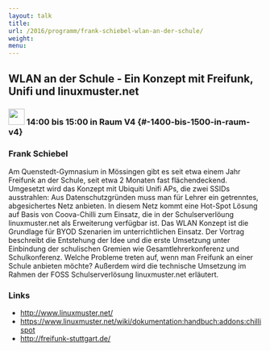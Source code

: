 ```yaml
---
layout: talk
title:
url: /2016/programm/frank-schiebel-wlan-an-der-schule/
weight:
menu:
---
```

## WLAN an der Schule - Ein Konzept mit Freifunk, Unifi und linuxmuster.net

### <img height = "32" src="../../../images/talk.svg"> 14:00 bis 15:00 in Raum V4 {#-1400-bis-1500-in-raum-v4}

### Frank Schiebel

Am Quenstedt-Gymnasium in Mössingen gibt es seit etwa einem Jahr Freifunk an der Schule, seit etwa 2 Monaten fast flächendeckend. Umgesetzt wird das Konzept mit Ubiquiti Unifi APs, die zwei SSIDs ausstrahlen: Aus Datenschutzgründen muss man für Lehrer ein getrenntes, abgesichertes Netz anbieten. In diesem Netz kommt eine Hot-Spot Lösung auf Basis von Coova-Chilli zum Einsatz, die in der Schulserverlöung linuxmuster.net als Erweiterung verfügbar ist.  Das WLAN Konzept ist die Grundlage für BYOD Szenarien im unterrichtlichen Einsatz. Der Vortrag beschreibt die Entstehung der Idee und die erste Umsetzung unter Einbindung der schulischen Gremien wie Gesamtlehrerkonferenz und Schulkonferenz.  Welche Probleme treten auf, wenn man Freifunk an einer Schule anbieten möchte?  Außerdem wird die technische Umsetzung im Rahmen der FOSS Schulserverlösung linuxmuster.net erläutert.

### Links

- <a href="http://www.linuxmuster.net/" target="_blank">http://www.linuxmuster.net/</a>
- <a href="https://www.linuxmuster.net/wiki/dokumentation:handbuch:addons:chillispot" target="_blank">https://www.linuxmuster.net/wiki/dokumentation:handbuch:addons:chillispot</a>
- <a href="http://freifunk-stuttgart.de/" target="_blank">http://freifunk-stuttgart.de/</a>
